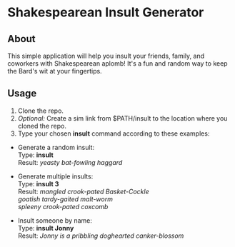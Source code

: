 # Shakespearean Insult Generator

## About

This simple application will help you insult your friends, family, and coworkers with Shakespearean aplomb! It's a fun and random way to keep the Bard's wit at your fingertips.

## Usage

1. Clone the repo.
2. *Optional:* Create a sim link from $PATH/insult to the location where you cloned the repo.
3. Type your chosen **insult** command according to these examples:
 * Generate a random insult:  
 Type: **insult**  
 Result: *yeasty bat-fowling haggard*
 
 * Generate multiple insults:  
 Type: **insult 3**  
 Result: *mangled crook-pated Basket-Cockle  
 goatish tardy-gaited malt-worm  
 spleeny crook-pated coxcomb*
 
 * Insult someone by name:  
 Type: **insult Jonny**  
 Result: *Jonny is a pribbling doghearted canker-blossom*
 
